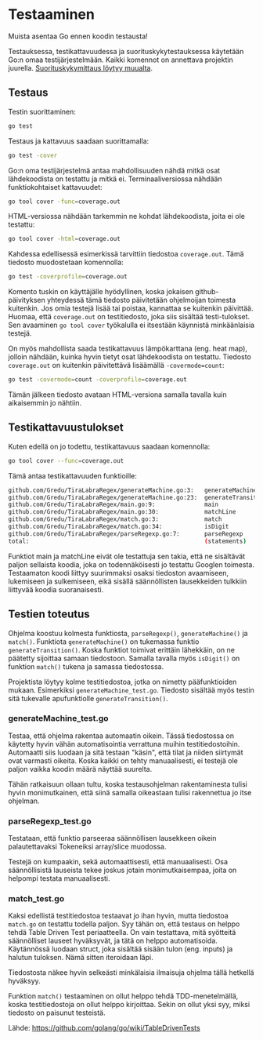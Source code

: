 # Testaaminen

Muista asentaa Go ennen koodin testausta!

Testauksessa, testikattavuudessa ja suorituskykytestauksessa käytetään Go:n omaa testijärjestelmään. Kaikki komennot on annettava projektin juurella. [Suorituskykymittaus löytyy muualta](docs/suorituskyky.md).


## Testaus

Testin suorittaminen:

```sh
go test
```

Testaus ja kattavuus saadaan suorittamalla:

```sh
go test -cover
```

Go:n oma testijärjestelmä antaa mahdollisuuden nähdä mitkä osat lähdekoodista on testattu ja mitkä ei. Terminaaliversiossa nähdään funktiokohtaiset kattavuudet:

```sh
go tool cover -func=coverage.out
```

HTML-versiossa nähdään tarkemmin ne kohdat lähdekoodista, joita ei ole testattu:

```sh
go tool cover -html=coverage.out
```

Kahdessa edellisessä esimerkissä tarvittiin tiedostoa `coverage.out`. Tämä tiedosto muodostetaan komennolla:

```sh
go test -coverprofile=coverage.out
```

Komento tuskin on käyttäjälle hyödyllinen, koska jokaisen github-päivityksen yhteydessä tämä tiedosto päivitetään ohjelmoijan toimesta kuitenkin. Jos omia testejä lisää tai poistaa, kannattaa se kuitenkin päivittää. Huomaa, että `coverage.out` on testitiedosto, joka siis sisältää testi-tulokset. Sen avaaminen `go tool cover` työkalulla ei itsestään käynnistä minkäänlaisia testejä.

On myös mahdollista saada testikattavuus lämpökarttana (eng. heat map), jolloin nähdään, kuinka hyvin tietyt osat lähdekoodista on testattu. Tiedosto `coverage.out` on kuitenkin päivitettävä lisäämällä `-covermode=count`:

```sh
go test -covermode=count -coverprofile=coverage.out
```

Tämän jälkeen tiedosto avataan HTML-versiona samalla tavalla kuin aikaisemmin jo nähtiin.


## Testikattavuustulokset

Kuten edellä on jo todettu, testikattavuus saadaan komennolla:

```sh
go tool cover --func=coverage.out
```

Tämä antaa testikattavuuden funktioille:

```sh
github.com/Gredu/TiraLabraRegex/generateMachine.go:3:   generateMachine         100.0%
github.com/Gredu/TiraLabraRegex/generateMachine.go:23:  generateTransition      100.0%
github.com/Gredu/TiraLabraRegex/main.go:9:              main                    0.0%
github.com/Gredu/TiraLabraRegex/main.go:30:             matchLine               0.0%
github.com/Gredu/TiraLabraRegex/match.go:3:             match                   100.0%
github.com/Gredu/TiraLabraRegex/match.go:34:            isDigit                 100.0%
github.com/Gredu/TiraLabraRegex/parseRegexp.go:7:       parseRegexp             100.0%
total:                                                  (statements)            79.3%
```

Funktiot main ja matchLine eivät ole testattuja sen takia, että ne sisältävät paljon sellaista koodia, joka on todennäköisesti jo testattu Googlen toimesta. Testaamaton koodi liittyy suurimmaksi osaksi tiedoston avaamiseen, lukemiseen ja sulkemiseen, eikä sisällä säännöllisten lausekkeiden tulkkiin liittyvää koodia suoranaisesti.


## Testien toteutus

Ohjelma koostuu kolmesta funktiosta, `parseRegexp()`, `generateMachine()` ja `match()`. Funktiota `generateMachine()` on tukemassa funktio `generateTransition()`. Koska funktiot toimivat erittäin lähekkäin, on ne päätetty sijoittaa samaan tiedostoon. Samalla tavalla myös `isDigit()` on funktion `match()` tukena ja samassa tiedostossa.

Projektista löytyy kolme testitiedostoa, jotka on nimetty pääfunktioiden mukaan. Esimerkiksi `generateMachine_test.go`. Tiedosto sisältää myös testin sitä tukevalle apufunktiolle `generateTransition()`.


### generateMachine_test.go

Testaa, että ohjelma rakentaa automaatin oikein. Tässä tiedostossa on käytetty hyvin vähän automatisointia verrattuna muihin testitiedostoihin. Automaatti siis luodaan ja sitä testaan "käsin", että tilat ja niiden siirtymät ovat varmasti oikeita. Koska kaikki on tehty manuaalisesti, ei testejä ole paljon vaikka koodin määrä näyttää suurelta.

Tähän ratkaisuun ollaan tultu, koska testausohjelman rakentaminesta tulisi hyvin monimutkainen, että siinä samalla oikeastaan tulisi rakennettua jo itse ohjelman.


### parseRegexp_test.go

Testataan, että funktio parseeraa säännöllisen lausekkeen oikein palautettavaksi Tokeneiksi array/slice muodossa.

Testejä on kumpaakin, sekä automaattisesti, että manuaalisesti. Osa säännöllisistä lauseista tekee joskus jotain monimutkaisempaa, joita on helpompi testata manuaalisesti.


### match_test.go

Kaksi edellistä testitiedostoa testaavat jo ihan hyvin, mutta tiedostoa `match.go` on testattu todella paljon. Syy tähän on, että testaus on helppo tehdä Table Driven Test periaatteella. On vain testattava, mitä syötteitä säännölliset lauseet hyväksyvät, ja tätä on helppo automatisoida. Käytännössä luodaan struct, joka sisältää sisään tulon (eng. inputs) ja halutun tuloksen. Nämä sitten iteroidaan läpi.

Tiedostosta näkee hyvin selkeästi minkälaisia ilmaisuja ohjelma tällä hetkellä hyväksyy.

Funktion `match()` testaaminen on ollut helppo tehdä TDD-menetelmällä, koska testitiedostoja on ollut helppo kirjoittaa. Sekin on ollut yksi syy, miksi tiedosto on paisunut testeistä.

Lähde: https://github.com/golang/go/wiki/TableDrivenTests
